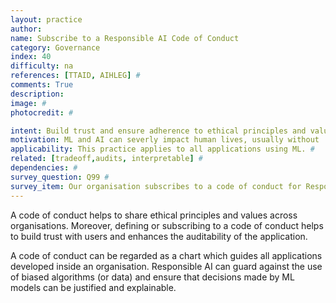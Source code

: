 ```yaml
---
layout: practice
author:
name: Subscribe to a Responsible AI Code of Conduct
category: Governance
index: 40
difficulty: na
references: [TTAID, AIHLEG] #
comments: True
description:
image: #
photocredit: #

intent: Build trust and ensure adherence to ethical principles and values. #
motivation: ML and AI can severly impact human lives, usually without  malicious intentions.   #
applicability: This practice applies to all applications using ML. #
related: [tradeoff,audits, interpretable] #
dependencies: #
survey_question: Q99 #
survey_item: Our organisation subscribes to a code of conduct for Responsible AI.
---
```


A code of conduct helps to share ethical principles and values across organisations.
Moreover, defining or subscribing to a code of conduct helps to build trust with users and enhances the auditability of the application.

A code of conduct can be regarded as a chart which guides all applications developed inside an organisation.
Responsible AI can guard against the use of biased algorithms (or data) and ensure that decisions made by ML models can be justified and explainable.